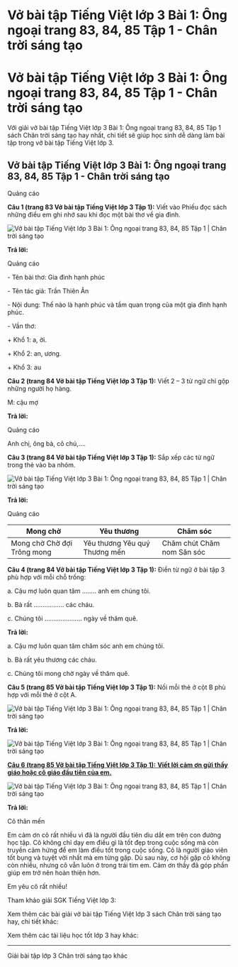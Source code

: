 # Vở bài tập Tiếng Việt lớp 3 Bài 1: Ông ngoại trang 83, 84, 85 Tập 1 - Chân trời sáng tạo

# Vở bài tập Tiếng Việt lớp 3 Bài 1: Ông ngoại trang 83, 84, 85 Tập 1 - Chân trời sáng tạo

Với giải vở bài tập Tiếng Việt lớp 3 Bài 1: Ông ngoại trang 83, 84, 85 Tập 1 sách Chân trời sáng tạo hay nhất, chi tiết sẽ giúp học sinh dễ dàng làm bài tập trong vở bài tập Tiếng Việt lớp 3.

## Vở bài tập Tiếng Việt lớp 3 Bài 1: Ông ngoại trang 83, 84, 85 Tập 1 - Chân trời sáng tạo

Quảng cáo

**Câu 1 (trang 83 Vở bài tập Tiếng Việt lớp 3 Tập 1):** Viết vào Phiếu đọc sách những điều em ghi nhớ sau khi đọc một bài thơ về gia đình.

![Vở bài tập Tiếng Việt lớp 3 Bài 1: Ông ngoại trang 83, 84, 85 Tập 1 | Chân trời sáng tạo](https://vietjack.com/vbt-tieng-viet-3-ct/images/bai-1-ong-ngoai-sgk-tr-118-1.PNG)

**Trả lời:**

Quảng cáo

\- Tên bài thơ: Gia đình hạnh phúc

\- Tên tác giả: Trần Thiên Ân

\- Nội dung: Thế nào là hạnh phúc và tầm quan trọng của một gia đình hạnh phúc.

\- Vần thơ: 

\+ Khổ 1: a, ời.

\+ Khổ 2: an, ương.

\+ Khổ 3: au

**Câu 2 (trang 84 Vở bài tập Tiếng Việt lớp 3 Tập 1):** Viết 2 – 3 từ ngữ chỉ gộp những người họ hàng.

M: cậu mợ

**Trả lời:**

Quảng cáo

Anh chị, ông bà, cô chú,….

**Câu 3 (trang 84 Vở bài tập Tiếng Việt lớp 3 Tập 1):** Sắp xếp các từ ngữ trong thẻ vào ba nhóm.

![Vở bài tập Tiếng Việt lớp 3 Bài 1: Ông ngoại trang 83, 84, 85 Tập 1 | Chân trời sáng tạo](https://vietjack.com/vbt-tieng-viet-3-ct/images/bai-1-ong-ngoai-sgk-tr-118-2.PNG)

**Trả lời:**

Quảng cáo

**Mong chờ** |  **Yêu thương** |  **Chăm sóc**  
---|---|---  
Mong chờ Chờ đợi Trông mong |  Yêu thương Yêu quý Thương mến |  Chăm chút Chăm nom Săn sóc  
  
**Câu 4 (trang 84 Vở bài tập Tiếng Việt lớp 3 Tập 1):** Điền từ ngữ ở bài tập 3 phù hợp với mỗi chỗ trống:

a. Cậu mợ luôn quan tâm ........ anh em chúng tôi.

b. Bà rất ................. các cháu.

c. Chúng tôi .……………….. ngày về thăm quê.

**Trả lời:**

a. Cậu mợ luôn quan tâm chăm sóc anh em chúng tôi.

b. Bà rất yêu thương các cháu.

c. Chúng tôi mong chờ ngày về thăm quê.

**Câu 5 (trang 85 Vở bài tập Tiếng Việt lớp 3 Tập 1):** Nối mỗi thẻ ở cột B phù hợp với mỗi thẻ ở cột A.

![Vở bài tập Tiếng Việt lớp 3 Bài 1: Ông ngoại trang 83, 84, 85 Tập 1 | Chân trời sáng tạo](https://vietjack.com/vbt-tieng-viet-3-ct/images/bai-1-ong-ngoai-sgk-tr-118-4.PNG)

**Trả lời:**

![Vở bài tập Tiếng Việt lớp 3 Bài 1: Ông ngoại trang 83, 84, 85 Tập 1 | Chân trời sáng tạo](https://vietjack.com/vbt-tieng-viet-3-ct/images/bai-1-ong-ngoai-sgk-tr-118-5.PNG)

[**Câu 6 (trang 85 Vở bài tập Tiếng Việt lớp 3 Tập 1):** **Viết lời cảm ơn gửi thầy giáo hoặc cô giáo đầu tiên của em.**](https://vietjack.com/vbt-tieng-viet-3-ct/viet-loi-cam-on-gui-thay-giao-hoac-co-giao-dau-tien-cua-em-vm.jsp)

![Vở bài tập Tiếng Việt lớp 3 Bài 1: Ông ngoại trang 83, 84, 85 Tập 1 | Chân trời sáng tạo](https://vietjack.com/vbt-tieng-viet-3-ct/images/bai-1-ong-ngoai-sgk-tr-118-6.PNG)

**Trả lời:**

Cô thân mến

Em cảm ơn cô rất nhiều vì đã là người đầu tiên dìu dắt em trên con đường học tập. Cô không chỉ dạy em điều gì là tốt đẹp trong cuộc sống mà còn truyền cảm hứng để em làm điều tốt trong cuộc sống. Cô là người giáo viên tốt bụng và tuyệt vời nhất mà em từng gặp. Dù sau này, cơ hội gặp cô không còn nhiều, nhưng cô vẫn luôn ở trong trái tim em. Cảm ơn thầy đã góp phần giúp em trở nên hoàn thiện hơn.

Em yêu cô rất nhiều!

Tham khảo giải SGK Tiếng Việt lớp 3:

Xem thêm các bài giải vở bài tập Tiếng Việt lớp 3 sách Chân trời sáng tạo hay, chi tiết khác:

Xem thêm các tài liệu học tốt lớp 3 hay khác:

* * *

Giải bài tập lớp 3 Chân trời sáng tạo khác
